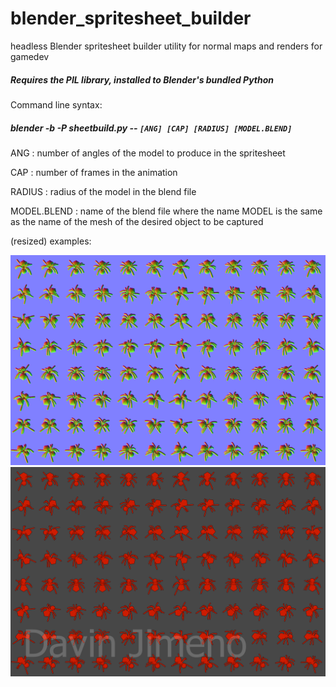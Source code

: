 # blender_spritesheet_builder
headless Blender spritesheet builder utility for normal maps and renders for gamedev

##### Requires the PIL library, installed to Blender's bundled Python 

Command line syntax:

##### blender -b -P sheetbuild.py -- `[ANG] [CAP] [RADIUS] [MODEL.BLEND]`

ANG : number of angles of the model to produce in the spritesheet

CAP : number of frames in the animation

RADIUS : radius of the model in the blend file

MODEL.BLEND : name of the blend file where the name MODEL is the same as the name of the mesh of the desired object to be captured

(resized) examples:

![](images/normal_spritesheet_Spider_resize.png)
![](images/render_spritesheet_Spider_resize.png)
